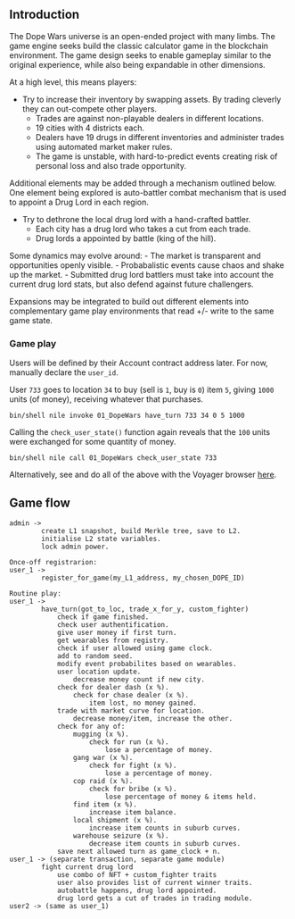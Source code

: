 
## Introduction


The Dope Wars universe is an open-ended project with many limbs. The
game engine seeks build the classic calculator game in the blockchain
environment. The game design seeks to enable gameplay similar to the
original experience, while also being expandable in other dimensions.

At a high level, this means players:

- Try to increase their inventory by swapping assets. By trading
cleverly they can out-compete other players.
    - Trades are against non-playable dealers in different locations.
    - 19 cities with 4 districts each.
    - Dealers have 19 drugs in different inventories and administer trades
    using automated market maker rules.
    - The game is unstable, with hard-to-predict events creating
    risk of personal loss and also trade opportunity.

Additional elements may be added through a mechanism outlined below.
One element being explored is auto-battler combat mechanism that
is used to appoint a Drug Lord in each region.

- Try to dethrone the local drug lord with a hand-crafted battler.
    - Each city has a drug lord who takes a cut from each trade.
    - Drug lords a appointed by battle (king of the hill).

Some dynamics may evolve around:
    - The market is transparent and opportunities openly visible.
    - Probabalistic events cause chaos and shake up the market.
    - Submitted drug lord battlers must take into account the current
    drug lord stats, but also defend against future challengers.

Expansions may be integrated to build out different elements into
complementary game play environments that read +/- write to the
same game state.


### Game play

Users will be defined by their Account contract address later.
For now, manually declare the `user_id`.

User `733` goes to location `34` to buy (sell is `1`,
buy is `0`) item `5`, giving `1000` units (of money), receiving whatever
that purchases.
```
bin/shell nile invoke 01_DopeWars have_turn 733 34 0 5 1000
```
Calling the `check_user_state()` function again reveals that the `100` units were
exchanged for some quantity of money.

```
bin/shell nile call 01_DopeWars check_user_state 733
```
Alternatively, see and do all of the above with the Voyager browser
[here](https://voyager.online).

## Game flow

```
admin ->
        create L1 snapshot, build Merkle tree, save to L2.
        initialise L2 state variables.
        lock admin power.

Once-off registrarion:
user_1 ->
        register_for_game(my_L1_address, my_chosen_DOPE_ID)

Routine play:
user_1 ->
        have_turn(got_to_loc, trade_x_for_y, custom_fighter)
            check if game finished.
            check user authentification.
            give user money if first turn.
            get wearables from registry.
            check if user allowed using game clock.
            add to random seed.
            modify event probabilites based on wearables.
            user location update.
                decrease money count if new city.
            check for dealer dash (x %).
                check for chase dealer (x %).
                    item lost, no money gained.
            trade with market curve for location.
                decrease money/item, increase the other.
            check for any of:
                mugging (x %).
                    check for run (x %).
                        lose a percentage of money.
                gang war (x %).
                    check for fight (x %).
                        lose a percentage of money.
                cop raid (x %).
                    check for bribe (x %).
                        lose percentage of money & items held.
                find item (x %).
                    increase item balance.
                local shipment (x %).
                    increase item counts in suburb curves.
                warehouse seizure (x %).
                    decrease item counts in suburb curves.
            save next allowed turn as game_clock + n.
user_1 -> (separate transaction, separate game module)
        fight current drug lord
            use combo of NFT + custom_fighter traits
            user also provides list of current winner traits.
            autobattle happens, drug lord appointed.
            drug lord gets a cut of trades in trading module.
user2 -> (same as user_1)
```